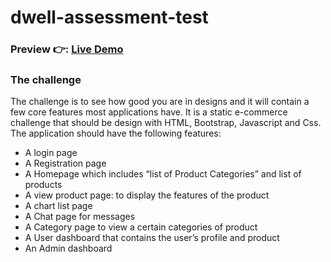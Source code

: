 # dwell-assessment-test
### Preview 👉: [Live Demo](https://fadayopaul.github.io/dwell-assessment-test/)
### The challenge

The challenge is to see how good you are in designs and it will contain a few core features
most applications have.
It is a static e-commerce challenge that should be design with HTML, Bootstrap, Javascript
and Css.
The application should have the following features:

- A login page
- A Registration page
- A Homepage which includes “list of Product Categories” and list of products
- A view product page: to display the features of the product
- A chart list page
- A Chat page for messages
- A Category page to view a certain categories of product
- A User dashboard that contains the user’s profile and product
- An Admin dashboard
